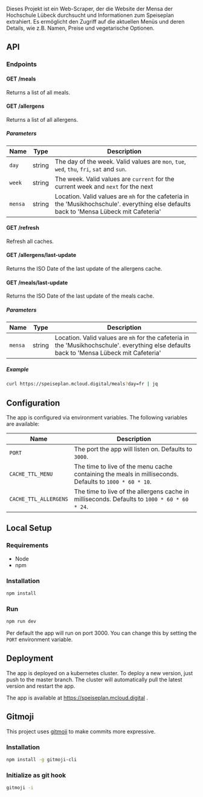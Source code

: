 Dieses Projekt ist ein Web-Scraper, der die Website der Mensa der Hochschule Lübeck durchsucht und Informationen zum
Speiseplan extrahiert. Es ermöglicht den Zugriff auf die aktuellen Menüs und deren Details, wie z.B. Namen, Preise und
vegetarische Optionen.

## API

### Endpoints

#### GET /meals

Returns a list of all meals.

#### GET /allergens

Returns a list of all allergens.

##### Parameters

| Name    | Type   | Description                                                                                                                               |
| ------- | ------ | ----------------------------------------------------------------------------------------------------------------------------------------- |
| `day`   | string | The day of the week. Valid values are `mon`, `tue`, `wed`, `thu`, `fri`, `sat` and `sun`.                                                                    |
| `week`  | string | The week. Valid values are `current` for the current week and `next` for the next                                                         |
| `mensa` | string | Location. Valid values are `mh` for the cafeteria in the 'Musikhochschule'. everything else defaults back to 'Mensa Lübeck mit Cafeteria' |

#### GET /refresh

Refresh all caches.

#### GET /allergens/last-update

Returns the ISO Date of the last update of the allergens cache.

#### GET /meals/last-update

Returns the ISO Date of the last update of the meals cache.

##### Parameters

| Name    | Type   | Description                                                                                                                               |
| ------- | ------ | ----------------------------------------------------------------------------------------------------------------------------------------- |
| `mensa` | string | Location. Valid values are `mh` for the cafeteria in the 'Musikhochschule'. everything else defaults back to 'Mensa Lübeck mit Cafeteria' |

##### Example

```bash
curl https://speiseplan.mcloud.digital/meals?day=fr | jq
```

## Configuration

The app is configured via environment variables. The following variables are available:

| Name              | Description                                                                                                                               |
| ----------------- | ----------------------------------------------------------------------------------------------------------------------------------------- |
| `PORT`            | The port the app will listen on. Defaults to `3000`.                                                                                      |
| `CACHE_TTL_MENU`       | The time to live of the menu cache containing the meals in milliseconds. Defaults to `1000 * 60 * 10`.                                                                             |
| `CACHE_TTL_ALLERGENS` | The time to live of the allergens cache in milliseconds. Defaults to `1000 * 60 * 60 * 24`.                                                                             |

## Local Setup

### Requirements

- Node
- npm

### Installation

```bash
npm install
```

### Run

```bash
npm run dev
```

Per default the app will run on port 3000. You can change this by setting the `PORT` environment variable.

## Deployment

The app is deployed on a kubernetes cluster. To deploy a new version, just push to the master branch. The cluster will
automatically pull the latest version and restart the app.

The app is available at https://speiseplan.mcloud.digital .

## Gitmoji

This project uses [gitmoji](https://gitmoji.carloscuesta.me/) to make commits more expressive.

### Installation

```bash
npm install -g gitmoji-cli
```

### Initialize as git hook

```bash
gitmoji -i
```

